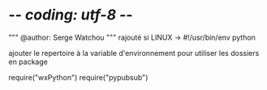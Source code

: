 # -*- coding: utf-8 -*-
"""
@author: Serge Watchou
"""
rajouté si LINUX -> #!/usr/bin/env python

ajouter le repertoire à la variable d'environnement pour utiliser les dossiers en package

require("wxPython")
require("pypubsub")
